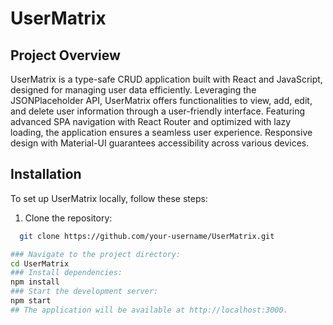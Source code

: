 # UserMatrix
## Project Overview
UserMatrix is a type-safe CRUD application built with React and JavaScript, designed for managing user data efficiently. Leveraging the JSONPlaceholder API, UserMatrix offers functionalities to view, add, edit, and delete user information through a user-friendly interface. Featuring advanced SPA navigation with React Router and optimized with lazy loading, the application ensures a seamless user experience. Responsive design with Material-UI guarantees accessibility across various devices.
## Installation
To set up UserMatrix locally, follow these steps:
1. Clone the repository:
 ```bash
   git clone https://github.com/your-username/UserMatrix.git

### Navigate to the project directory:
cd UserMatrix
### Install dependencies:
npm install
### Start the development server:
npm start
## The application will be available at http://localhost:3000.
